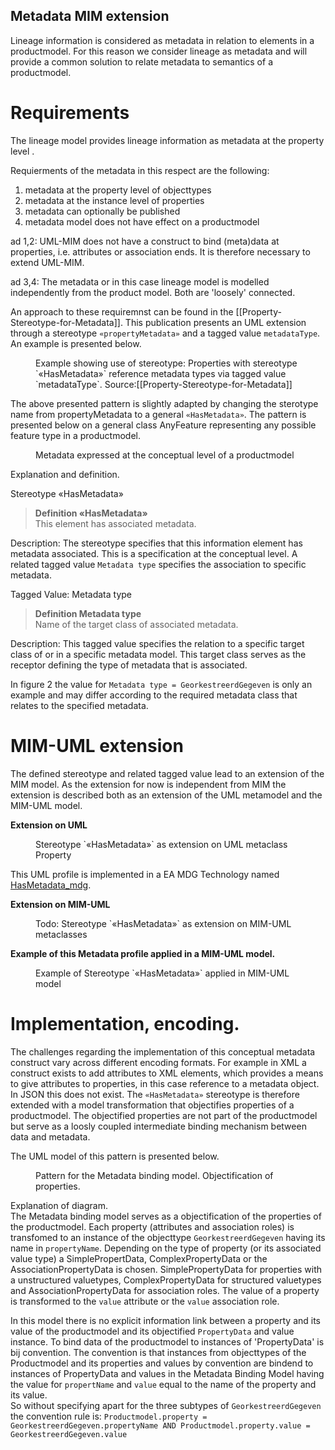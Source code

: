 ## Metadata MIM extension

Lineage information is considered as metadata in relation to elements in a productmodel. For this reason we consider lineage as metadata and will provide a common solution to relate metadata to semantics of a productmodel.


# Requirements

The lineage model provides lineage information as metadata at the property level .

Requierments of the metadata in this respect are the following:

1. metadata at the property level of objecttypes
2. metadata at the instance level of properties
3. metadata can optionally be published
4. metadata model does not have effect on a productmodel


ad 1,2: UML-MIM does not have a construct to bind (meta)data at properties, i.e. attributes or association ends. It is therefore necessary to extend UML-MIM.

ad 3,4: The metadata or in this case lineage model is modelled independently from the product model. Both are 'loosely' connected.

An approach to these requiremnst can be found in the [[Property-Stereotype-for-Metadata]]. This publication presents an UML extension through a stereotype `«propertyMetadata»` and a tagged value `metadataType`. An example is presented below.

<figure id="Figure_1">
<img src="media/example_extension.png" alt="">
<figcaption>Example showing use of stereotype: Properties with stereotype `«HasMetadata»` reference metadata types via tagged value `metadataType`. Source:[[Property-Stereotype-for-Metadata]]</figcaption>
</figure>


The above presented pattern is slightly adapted by changing the sterotype name from propertyMetadata to a general `«HasMetadata»`. The pattern is presented below on a general class AnyFeature representing any possible feature type in a productmodel.

<figure id="Figure_2">
<img src="media/ProductmodelProxy.png" alt="">
<figcaption>Metadata expressed at the conceptual level of a productmodel</figcaption>
</figure>

Explanation and definition.

Stereotype «HasMetadata»
>   **Definition «HasMetadata»**  
>   This element has associated metadata.

Description:
The stereotype specifies that this information element has metadata associated. This is a specification at the conceptual level. A related tagged value `Metadata type` specifies the association to specific metadata.



Tagged Value: Metadata type
>   **Definition Metadata type**  
>   Name of the target class of associated metadata.

Description:
This tagged value specifies the relation to a specific target class of or in a specific metadata model. This target class serves as the receptor defining the type of metadata that is associated.

In figure 2 the value for `Metadata type = GeorkestreerdGegeven` is only an example and may differ according to the required metadata class that relates to the specified metadata.


# MIM-UML extension

The defined stereotype and related tagged value lead to an extension of the MIM model. As the extension for now is independent from MIM the extension is described both as an extension of the UML metamodel and the MIM-UML model.

**Extension on UML**

<figure id="Figure_3">
<img src="media/UML extension.png" alt="">
<figcaption>Stereotype `«HasMetadata»` as extension on UML metaclass Property</figcaption>
</figure>

This UML profile is implemented in a EA MDG Technology named [HasMetadata_mdg](UML-profile/HasMetadata_mdg_build01.xml).

**Extension on MIM-UML**

<figure id="Figure_4">
<img src="" alt="">
<figcaption>Todo: Stereotype `«HasMetadata»` as extension on MIM-UML metaclasses</figcaption>
</figure>
 
 
 **Example of this Metadata profile applied in a MIM-UML model.**
 
 <figure id="Figure_5">
<img src="media/Example_gebouw.png" alt="">
<figcaption>Example of Stereotype `«HasMetadata»` applied in MIM-UML model</figcaption>
</figure>

# Implementation, encoding.

The challenges regarding the implementation of this conceptual metadata construct vary across different encoding formats. For example in XML a construct exists to add attributes to XML elements, which provides a means to give attributes to properties, in this case reference to a metadata object. In JSON this does not exist. The `«HasMetadata»` stereotype is therefore extended with a model transformation that objectifies properties of a productmodel. The objectified properties are not part of the productmodel but serve as a loosly coupled intermediate binding mechanism between data and metadata.

The UML model of this pattern is presented below.


<figure id="Figure_6">
<img src="media/Binding model.png" alt="">
<figcaption>Pattern for the Metadata binding model. Objectification of properties.</figcaption>
</figure>


Explanation of diagram.  
The Metadata binding model serves as a objectification of the properties of the productmodel. Each property (attributes and association roles) is transfomed to an instance of the objecttype `GeorkestreerdGegeven` having its name in `propertyName`. Depending on the type of property (or its associated value type) a SimplePropertData, ComplexPropertyData or the AssociationPropertyData is chosen.
SimplePropertyData for properties with a unstructured valuetypes, ComplexPropertyData for structured valuetypes and AssociationPropertyData for association roles.
The value of a property is transformed to the `value` attribute or the `value` association role.

In this model there is no explicit information link between a property and its value of the productmodel and its objectified `PropertyData` and value instance. To bind data of the productmodel to instances of 'PropertyData' is bij convention. The convention is that instances from objecttypes of the Productmodel and its properties and values by convention are bindend to instances of PropertyData and values in the Metadata Binding Model having the value for `propertName` and `value` equal to the name of the property and its value.  
So without specifying apart for the three subtypes of `GeorkestreerdGegeven` the convention rule is: `Productmodel.property = GeorkestreerdGegeven.propertyName AND Productmodel.property.value = GeorkestreerdGegeven.value`

